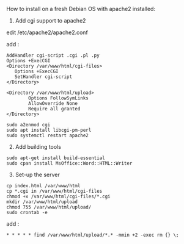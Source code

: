 How to install on a fresh Debian OS with apache2 installed:

1) Add cgi support to apache2

edit /etc/apache2/apache2.conf

add :
``` 
AddHandler cgi-script .cgi .pl .py
Options +ExecCGI
<Directory /var/www/html/cgi-files>
   Options +ExecCGI
   SetHandler cgi-script
</Directory>

<Directory /var/www/html/upload>
        Options FollowSymLinks
        AllowOverride None
        Require all granted
</Directory>
```

```
sudo a2enmod cgi
sudo apt install libcgi-pm-perl
sudo systemctl restart apache2
```

2) Add building tools
```
sudo apt-get install build-essential
sudo cpan install MsOffice::Word::HTML::Writer
```

3) Set-up the server
```
cp index.html /var/www/html
cp *.cgi in /var/www/html/cgi-files
chmod +x /var/www/html/cgi-files/*.cgi
mkdir /var/www/html/upload
chmod 755 /var/www/html/upload/
sudo crontab -e
```
add :
```
* * * * * find /var/www/html/upload/*.* -mmin +2 -exec rm {} \;
```
